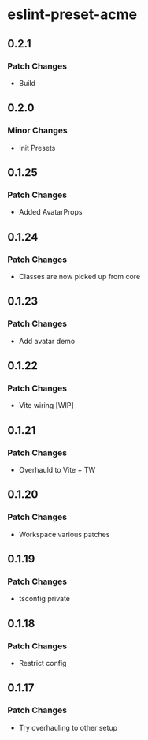 # eslint-preset-acme

## 0.2.1

### Patch Changes

- Build

## 0.2.0

### Minor Changes

- Init Presets

## 0.1.25

### Patch Changes

- Added AvatarProps

## 0.1.24

### Patch Changes

- Classes are now picked up from core

## 0.1.23

### Patch Changes

- Add avatar demo

## 0.1.22

### Patch Changes

- Vite wiring [WIP]

## 0.1.21

### Patch Changes

- Overhauld to Vite + TW

## 0.1.20

### Patch Changes

- Workspace various patches

## 0.1.19

### Patch Changes

- tsconfig private

## 0.1.18

### Patch Changes

- Restrict config

## 0.1.17

### Patch Changes

- Try overhauling to other setup
